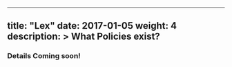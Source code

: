  ---
title: "Lex"
date: 2017-01-05
weight: 4
description: >
  What Policies exist?
---
<script src="https://cdnjs.cloudflare.com/ajax/libs/cytoscape/3.2.17/cytoscape.min.js">   </script>
<script src="https://unpkg.com/dagre@0.7.4/dist/dagre.js"></script>
<script src="https://cdn.rawgit.com/cytoscape/cytoscape.js-dagre/1.5.0/cytoscape-dagre.js"></script>
<!-- <script defer language="javascript" type="text/javascript"  src="https://cdnjs.cloudflare.com/ajax/libs/cytoscape/3.20.0/cytoscape.umd.js"></script>
<script src="https://cdnjs.cloudflare.com/ajax/libs/dagre/0.8.5/dagre.js" integrity="sha512-ZtfUn3lEO+lgQZPdTn8PHFFJVaXWfiMZGR2Nrl5tCKKVk+qXysk+H7OFjL/96oVNvO5mvrrT7WOWWBueYPfpIQ==" crossorigin="anonymous" referrerpolicy="no-referrer"></script>
<script src="https://cdn.rawgit.com/cytoscape/cytoscape.js-dagre/1.5.0/cytoscape-dagre.js"></script> -->
<!-- <script defer language="javascript" type="text/javascript" src="https://cdn.jsdelivr.net/npm/cytoscape-dagre@2.3.2/cytoscape-dagre.min.js"></script> -->
<script src="https://cdn.jsdelivr.net/npm/popper.js@1.14.5/dist/umd/popper.min.js"></script>
<script src="https://cdn.jsdelivr.net/npm/cytoscape-popper@1.0.2/cytoscape-popper.min.js"></script>
<script defer language="javascript" type="text/javascript" src="/js/lexTree.js"></script>

### Details Coming soon!
<div>
    <style>
      /* body {
        font-family: helvetica;
        font-size: 14px;
      } */
      #cy {
        width: 100%;
        height: 100%;
        position: absolute;
        left: 0;
        top: 0;
        z-index: 999;
      }
      /* h1 {
        opacity: 0.5;
        font-size: 1em;
      } */
    </style>

<div id="cy"></div>
</div>

